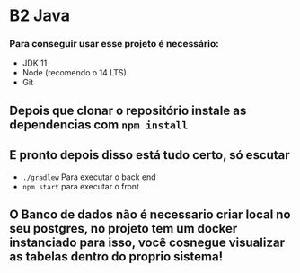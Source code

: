 # B2 Java

### Para conseguir usar esse projeto é necessário:
- JDK 11
- Node (recomendo o 14 LTS)
- Git

## Depois que clonar o repositório instale as dependencias com `npm install`
## E pronto depois disso está tudo certo, só escutar
- ` ./gradlew ` Para executar o back end
- `npm start` para executar o front

## O Banco de dados não é necessario criar local no seu postgres, no projeto tem um docker instanciado para isso, você cosnegue visualizar as tabelas dentro do proprio sistema!
